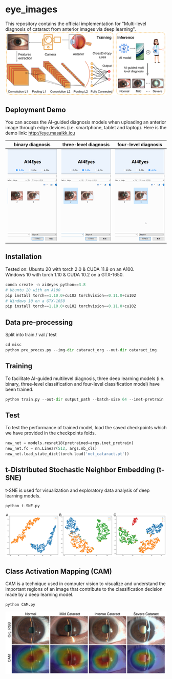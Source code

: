 # eye_images
This repository contains the official implementation for "Multi-level diagnosis of cataract from anterior images via deep learning".
![Schematic](./images/schematic-01.jpg)

## Deployment Demo
You can access the AI-guided diagnosis models when uploading an anterior image through edge devices (i.e. smartphone, tablet and laptop).
Here is the demo link: http://eye.masaikk.icu


| binary diagnosis| three-level diagnosis | four-level diagnosis |
| --- | --- | --- |
| ![](./images/2.gif) | ![](./images/3.gif) | ![图片3](./images/4.gif) |


## Installation 
Tested on:
Ubuntu 20 with torch 2.0 & CUDA 11.8 on an A100.\
Windows 10 with torch 1.10 & CUDA 10.2 on a GTX-1650.
```python
conda create -n ai4eyes python==3.8
# Ubuntu 20 with an A100
pip install torch==1.10.0+cu102 torchvision==0.11.0+cu102
# Windows 10 on a GTX-1650
pip install torch==1.10.0+cu102 torchvision==0.11.0+cu102
```

## Data pre-processing
Split into train / val / test
```python
cd misc
python pre_proces.py --img-dir cataract_org --out-dir cataract_img
```


## Training
To facilitate AI-guided multilevel diagnosis, three deep learning models (i.e. binary, three-level classification and four-level classification model) have been trained.
```python
python train.py --out-dir output_path --batch-size 64 --inet-pretrain
```

## Test
To test the performance of trained model, load the saved checkpoints which we have provided in the checkpoints folds.
```python
new_net = models.resnet18(pretrained=args.inet_pretrain)
new_net.fc = nn.Linear(512, args.nb_cls)
new_net.load_state_dict(torch.load('net_cataract.pt'))
```

## t-Distributed Stochastic Neighbor Embedding (t-SNE)
t-SNE is used for visualization and exploratory data analysis of deep learning models.
```python
python t-SNE.py
```
![-SNE](./images/t-SNE-01.jpg)

## Class Activation Mapping (CAM)
CAM is a technique used in computer vision to visualize and understand the 
important regions of an image that contribute to the classification decision made by a deep learning model.
```python
python CAM.py
```
![-SNE](./images/CAM-01.jpg)